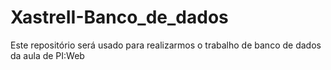 # XastreII-Banco_de_dados
Este repositório será usado para realizarmos o trabalho de banco de dados da aula de PI:Web
